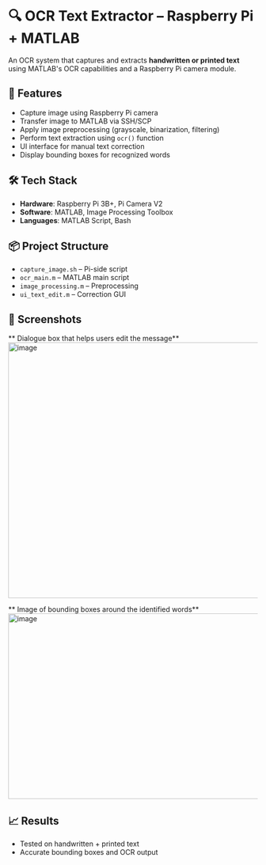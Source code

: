 # 🔍 OCR Text Extractor – Raspberry Pi + MATLAB

An OCR system that captures and extracts **handwritten or printed text** using MATLAB's OCR capabilities and a Raspberry Pi camera module.

## 🎯 Features
- Capture image using Raspberry Pi camera
- Transfer image to MATLAB via SSH/SCP
- Apply image preprocessing (grayscale, binarization, filtering)
- Perform text extraction using `ocr()` function
- UI interface for manual text correction
- Display bounding boxes for recognized words

## 🛠 Tech Stack
- **Hardware**: Raspberry Pi 3B+, Pi Camera V2
- **Software**: MATLAB, Image Processing Toolbox
- **Languages**: MATLAB Script, Bash

## 📦 Project Structure
- `capture_image.sh` – Pi-side script
- `ocr_main.m` – MATLAB main script
- `image_processing.m` – Preprocessing
- `ui_text_edit.m` – Correction GUI

## 📸 Screenshots

** Dialogue box that helps users edit the message**
<img width="621" height="517" alt="image" src="https://github.com/user-attachments/assets/27ed718c-b1c1-47fb-975b-35d5e24cbfcd" />

** Image of bounding boxes around the identified words**
<img width="619" height="375" alt="image" src="https://github.com/user-attachments/assets/d3a52942-d1ac-4086-98be-bf9c573c619a" />


## 📈 Results
- Tested on handwritten + printed text
- Accurate bounding boxes and OCR output
